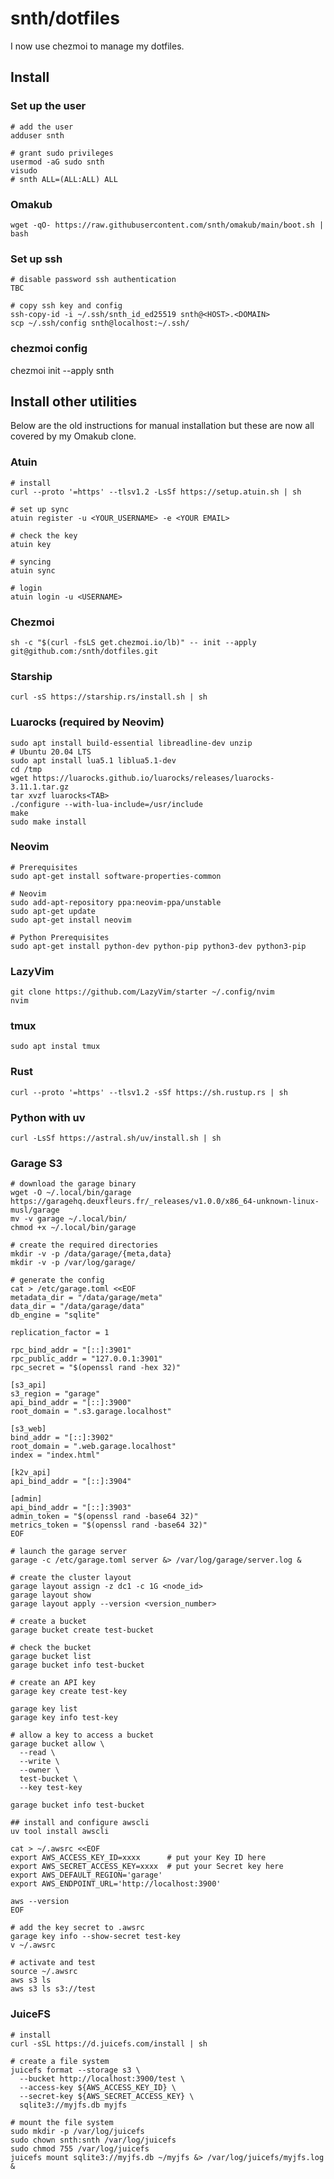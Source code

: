# snth/dotfiles

I now use chezmoi to manage my dotfiles.

## Install

### Set up the user

    # add the user
    adduser snth

    # grant sudo privileges
    usermod -aG sudo snth
    visudo
    # snth ALL=(ALL:ALL) ALL

### Omakub

    wget -qO- https://raw.githubusercontent.com/snth/omakub/main/boot.sh | bash

### Set up ssh

    # disable password ssh authentication
    TBC

    # copy ssh key and config
    ssh-copy-id -i ~/.ssh/snth_id_ed25519 snth@<HOST>.<DOMAIN>
    scp ~/.ssh/config snth@localhost:~/.ssh/

### chezmoi config

  chezmoi init --apply snth

## Install other utilities

Below are the old instructions for manual installation but these are now all
covered by my Omakub clone.

### Atuin

    # install
    curl --proto '=https' --tlsv1.2 -LsSf https://setup.atuin.sh | sh

    # set up sync
    atuin register -u <YOUR_USERNAME> -e <YOUR EMAIL>

    # check the key
    atuin key

    # syncing
    atuin sync

    # login
    atuin login -u <USERNAME>

### Chezmoi

    sh -c "$(curl -fsLS get.chezmoi.io/lb)" -- init --apply git@github.com:/snth/dotfiles.git

### Starship

    curl -sS https://starship.rs/install.sh | sh

### Luarocks (required by Neovim)

    sudo apt install build-essential libreadline-dev unzip
    # Ubuntu 20.04 LTS
    sudo apt install lua5.1 liblua5.1-dev
    cd /tmp
    wget https://luarocks.github.io/luarocks/releases/luarocks-3.11.1.tar.gz
    tar xvzf luarocks<TAB>
    ./configure --with-lua-include=/usr/include
    make
    sudo make install

### Neovim

    # Prerequisites
    sudo apt-get install software-properties-common

    # Neovim
    sudo add-apt-repository ppa:neovim-ppa/unstable
    sudo apt-get update
    sudo apt-get install neovim

    # Python Prerequisites
    sudo apt-get install python-dev python-pip python3-dev python3-pip

### LazyVim

    git clone https://github.com/LazyVim/starter ~/.config/nvim
    nvim

### tmux

    sudo apt instal tmux

### Rust

    curl --proto '=https' --tlsv1.2 -sSf https://sh.rustup.rs | sh

### Python with uv

    curl -LsSf https://astral.sh/uv/install.sh | sh

### Garage S3

    # download the garage binary
    wget -O ~/.local/bin/garage https://garagehq.deuxfleurs.fr/_releases/v1.0.0/x86_64-unknown-linux-musl/garage
    mv -v garage ~/.local/bin/
    chmod +x ~/.local/bin/garage

    # create the required directories
    mkdir -v -p /data/garage/{meta,data}
    mkdir -v -p /var/log/garage/

    # generate the config
    cat > /etc/garage.toml <<EOF
    metadata_dir = "/data/garage/meta"
    data_dir = "/data/garage/data"
    db_engine = "sqlite"

    replication_factor = 1

    rpc_bind_addr = "[::]:3901"
    rpc_public_addr = "127.0.0.1:3901"
    rpc_secret = "$(openssl rand -hex 32)"

    [s3_api]
    s3_region = "garage"
    api_bind_addr = "[::]:3900"
    root_domain = ".s3.garage.localhost"

    [s3_web]
    bind_addr = "[::]:3902"
    root_domain = ".web.garage.localhost"
    index = "index.html"

    [k2v_api]
    api_bind_addr = "[::]:3904"

    [admin]
    api_bind_addr = "[::]:3903"
    admin_token = "$(openssl rand -base64 32)"
    metrics_token = "$(openssl rand -base64 32)"
    EOF

    # launch the garage server
    garage -c /etc/garage.toml server &> /var/log/garage/server.log &

    # create the cluster layout
    garage layout assign -z dc1 -c 1G <node_id>
    garage layout show
    garage layout apply --version <version_number>

    # create a bucket
    garage bucket create test-bucket

    # check the bucket
    garage bucket list
    garage bucket info test-bucket

    # create an API key
    garage key create test-key

    garage key list
    garage key info test-key

    # allow a key to access a bucket
    garage bucket allow \
      --read \
      --write \
      --owner \
      test-bucket \
      --key test-key

    garage bucket info test-bucket

    ## install and configure awscli
    uv tool install awscli

    cat > ~/.awsrc <<EOF
    export AWS_ACCESS_KEY_ID=xxxx      # put your Key ID here
    export AWS_SECRET_ACCESS_KEY=xxxx  # put your Secret key here
    export AWS_DEFAULT_REGION='garage'
    export AWS_ENDPOINT_URL='http://localhost:3900'

    aws --version
    EOF

    # add the key secret to .awsrc
    garage key info --show-secret test-key
    v ~/.awsrc

    # activate and test
    source ~/.awsrc
    aws s3 ls
    aws s3 ls s3://test

### JuiceFS

    # install
    curl -sSL https://d.juicefs.com/install | sh

    # create a file system
    juicefs format --storage s3 \
      --bucket http://localhost:3900/test \
      --access-key ${AWS_ACCESS_KEY_ID} \
      --secret-key ${AWS_SECRET_ACCESS_KEY} \
      sqlite3://myjfs.db myjfs

    # mount the file system
    sudo mkdir -p /var/log/juicefs
    sudo chown snth:snth /var/log/juicefs
    sudo chmod 755 /var/log/juicefs
    juicefs mount sqlite3://myjfs.db ~/myjfs &> /var/log/juicefs/myjfs.log &
